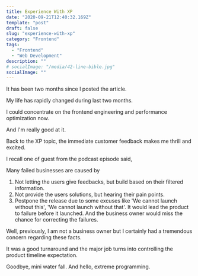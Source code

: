 ```yaml
---
title: Experience With XP
date: "2020-09-21T12:40:32.169Z"
template: "post"
draft: false
slug: "experience-with-xp"
category: "Frontend"
tags:
  - "Frontend"
  - "Web Development"
description: ""
# socialImage: "/media/42-line-bible.jpg"
socialImage: ""
---
```


It has been two months since I posted the article.

My life has rapidly changed during last two months.

I could concentrate on the frontend engineering and performance optimization now.

And I'm really good at it.

Back to the XP topic, the immediate customer feedback makes me thrill and excited.

I recall one of guest from the podcast episode said,

Many failed businesses are caused by

1. Not letting the users give feedbacks, but build based on their filtered information.
2. Not provide the users solutions, but hearing their pain points.
3. Postpone the release due to some excuses like 'We cannot launch without this', 'We cannot launch without that'.
   It would lead the product to failure before it launched. And the business owner would miss the chance for correcting the failures.

Well, previously, I am not a business owner but I certainly had a tremendous concern regarding these facts.

It was a good turnaround and the major job turns into controlling the product timeline expectation.

Goodbye, mini water fall. And hello, extreme programming.
